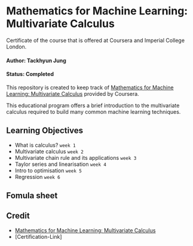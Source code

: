 # Mathematics for Machine Learning: Multivariate Calculus

Certificate of the course that is offered at Coursera and Imperial College London.

#### Author: Tackhyun Jung

#### Status: Completed

This repository is created to keep track of [Mathematics for Machine Learning: Multivariate Calculus](https://www.coursera.org/learn/multivariate-calculus-machine-learning) provided by Coursera.

This educational program offers a brief introduction to the multivariate calculus required to build many common machine learning techniques. 


## Learning Objectives

- What is calculus? `week 1`
- Multivariate calculus `week 2`
- Multivariate chain rule and its applications `week 3`
- Taylor series and linearisation `week 4`
- Intro to optimisation `week 5`
- Regression `week 6`

## Fomula sheet


## Credit

- [Mathematics for Machine Learning: Multivariate Calculus](https://www.coursera.org/learn/multivariate-calculus-machine-learning)
- [Certification-Link]
